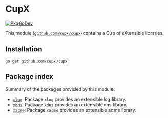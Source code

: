 # CupX

[![PkgGoDev](https://pkg.go.dev/badge/github.com/cupx/cupx)](https://pkg.go.dev/github.com/cupx/cupx)

This module
([`github.com/cupx/cupx`](https://pkg.go.dev/mod/github.com/cupx/cupx))
contains a Cup of eXtensible libraries.

## Installation

```
go get github.com/cupx/cupx 
```

## Package index

Summary of the packages provided by this module:

*   [`xlog`](https://pkg.go.dev/github.com/cupx/cupx/xlog): Package
    `xlog` provides an extensible log library.
*   [`xdns`](https://pkg.go.dev/github.com/cupx/cupx/xdns): Package
    `xdns` provides an extensible dns library.
*   [`xacme`](https://pkg.go.dev/github.com/cupx/cupx/xacme): Package
    `xacme` provides an extensible acme library.
